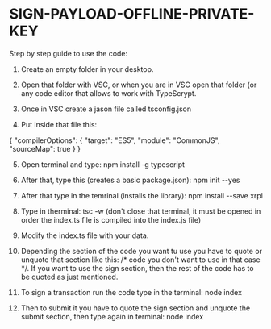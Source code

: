 # SIGN-PAYLOAD-OFFLINE-PRIVATE-KEY
Step by step guide to use the code:

1) Create an empty folder in your desktop.

2) Open that folder with VSC, or when you are in VSC open that folder (or any code editor that allows to work with TypeScrypt.

3) Once in VSC create a jason file called tsconfig.json

4) Put inside that file this:

  {
  "compilerOptions": {
    "target": "ES5",
    "module": "CommonJS",
    "sourceMap": true
  }
  }

5) Open terminal and type:
npm install -g typescript

6) After that, type this (creates a basic package.json):
npm init --yes

7) After that type in the temrinal (installs the library):
npm install --save xrpl

8) Type in therminal: tsc -w
(don't close that terminal, it must be opened in order the index.ts file is compiled into the index.js file)

9) Modify the index.ts file with your data.

10) Depending the section of the code you want tu use you have to quote or unquote that section like this:   /* code you don't want to use in that case */. If you want to use the sign section, then the rest of the code has to be quoted as just mentioned.

11) To sign a transaction run the code type in the terminal:
node index

12) Then to submit it you have to quote the sign section and unquote the submit section, then type again in terminal: node index
